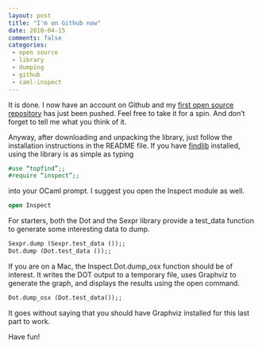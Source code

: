 ```yaml
---
layout: post
title: "I'm on Github now"
date: 2010-04-15
comments: false
categories:
 - open source
 - library
 - dumping
 - github
 - caml-inspect
---
```


It is done. I now have an account on Github and my [first open source
repository][repo0] has just been pushed. Feel free to take it for a spin. And
don’t forget to tell me what you think of it.

Anyway, after downloading and unpacking the library, just follow the
installation instructions in the README file. If you have [findlib]
installed, using the library is as simple as typing

```ocaml
#use “topfind”;;
#require “inspect”;;
```

into your OCaml prompt. I suggest you open the Inspect module as well.

```ocaml
open Inspect
```

For starters, both the Dot and the Sexpr library provide a test_data
function to generate some interesting data to dump.

```ocaml
Sexpr.dump (Sexpr.test_data ());;
Dot.dump (Dot.test_data ());;
```

If you are on a Mac, the Inspect.Dot.dump_osx function should be of
interest. It writes the DOT output to a temporary file, uses Graphviz
to generate the graph, and displays the results using the open
command.

```ocaml
Dot.dump_osx (Dot.test_data());;
```

It goes without saying that you should have Graphviz installed for
this last part to work.

Have fun!

[repo0]: http://github.com/krohrer/caml-inspect/
[findlib]: http://projects.camlcity.org/projects/findlib.html
